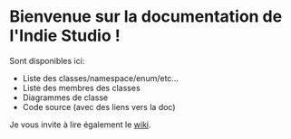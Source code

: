 # Bienvenue sur la documentation de l'Indie Studio !

Sont disponibles ici:
- Liste des classes/namespace/enum/etc...
- Liste des membres des classes
- Diagrammes de classe
- Code source (avec des liens vers la doc)

Je vous invite à lire également le [wiki](http://git.gnidmoo.tk/gnidmoo/cpp_indie_studio/wiki).

